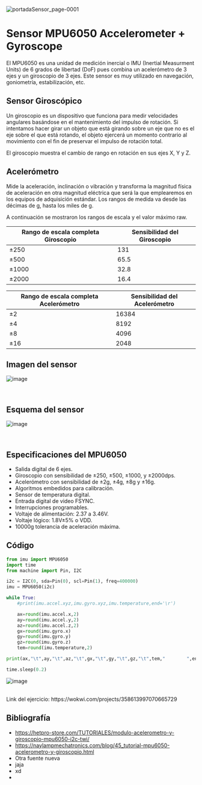 ![portadaSensor_page-0001](https://user-images.githubusercontent.com/124211951/223593512-d42a779b-1150-41f4-956e-555673fd3af7.jpg)

# Sensor MPU6050 Accelerometer + Gyroscope
El MPU6050 es una unidad de medición inercial o IMU (Inertial Measurment Units) de 6 grados de libertad (DoF) pues combina un acelerómetro de 3 ejes y un giroscopio de 3 ejes. Este sensor es muy utilizado en navegación, goniometría, estabilización, etc. 

## Sensor Giroscópico   
Un giroscopio es un dispositivo que funciona para medir velocidades angulares basándose en el mantenimiento del impulso de rotación. Si intentamos hacer girar un objeto que está girando sobre un eje que no es el eje sobre el que está rotando, el objeto ejercerá un momento contrario al movimiento con el fin de preservar el impulso de rotación total. 

El giroscopio muestra el cambio de rango en rotación en sus ejes X, Y y Z.


## Acelerómetro
Mide la aceleración, inclinación o vibración y transforma la magnitud física de aceleración en otra magnitud eléctrica que será la que emplearemos en los equipos de adquisición estándar. Los rangos de medida va desde las décimas de g, hasta los miles de g. 

A continuación se mostraron los rangos de escala y el valor máximo raw. 
<br>

Rango de escala completa Giroscopio | Sensibilidad del Giroscopio 
------------------------------------|-----------------------------
±250                                | 131
±500                                | 65.5
±1000                               | 32.8
±2000                               | 16.4

Rango de escala completa Acelerómetro | Sensibilidad del Acelerómetro
--------------------------------------|------------------------------
±2                                    | 16384
±4                                    | 8192
±8                                    | 4096
±16                                   | 2048

## Imagen del sensor
![image](https://user-images.githubusercontent.com/124211951/223594083-6995d63b-e303-441e-8771-bece84a7d66b.png)

<br>

## Esquema del sensor
![image](https://user-images.githubusercontent.com/124211951/223622242-aed01fd7-6606-4cfa-88f1-971992a9c046.png)

<br>

## Especificaciones del MPU6050
* Salida digital de 6 ejes.
* Giroscopio con sensibilidad de ±250, ±500, ±1000, y ±2000dps.
* Acelerómetro con sensibilidad de ±2g, ±4g, ±8g y ±16g.
* Algoritmos embedidos para calibración.
* Sensor de temperatura digital.
* Entrada digital de video FSYNC.
* Interrupciones programables.
* Voltaje de alimentación: 2.37 a 3.46V.
* Voltaje lógico: 1.8V±5% o VDD.
* 10000g tolerancia de aceleración máxima. 

## Código
```python
from imu import MPU6050
import time
from machine import Pin, I2C

i2c = I2C(0, sda=Pin(0), scl=Pin(1), freq=400000)
imu = MPU6050(i2c)

while True:
    #print(imu.accel.xyz,imu.gyro.xyz,imu.temperature,end='\r')

    ax=round(imu.accel.x,2)
    ay=round(imu.accel.y,2)
    az=round(imu.accel.z,2)
    gx=round(imu.gyro.x)
    gy=round(imu.gyro.y)
    gz=round(imu.gyro.z)
    tem=round(imu.temperature,2)

print(ax,"\t",ay,"\t",az,"\t",gx,"\t",gy,"\t",gz,"\t",tem,"        ",end="\r")

time.sleep(0.2)
```

![image](https://user-images.githubusercontent.com/124211951/223646519-9de7d912-209c-4585-894e-3a341cebfed6.png)

<br>
Link del ejercicio: https://wokwi.com/projects/358613997070665729
<br>

## Bibliografía
* https://hetpro-store.com/TUTORIALES/modulo-acelerometro-y-giroscopio-mpu6050-i2c-twi/
* https://naylampmechatronics.com/blog/45_tutorial-mpu6050-acelerometro-y-giroscopio.html
* Otra fuente nueva
* jaja
* xd
* 

